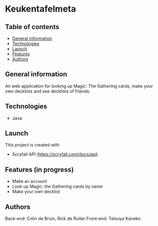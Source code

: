 # Keukentafelmeta

## Table of contents
* [General information](https://github.com/TheFluyter/keukentafelmeta#general-information)
* [Technologies](https://github.com/TheFluyter/keukentafelmeta#technologies)
* [Launch](https://github.com/TheFluyter/keukentafelmeta#launch)
* [Features](https://github.com/TheFluyter/keukentafelmeta#features)
* [Authors](https://github.com/TheFluyter/keukentafelmeta#authors)

## General information
An web application for looking up Magic: The Gathering cards, make your own decklists and see decklists of friends.

## Technologies
* Java

## Launch
This project is created with
* Scryfall API (https://scryfall.com/docs/api)

## Features (in progress)
* Make an account
* Look up Magic: the Gathering cards by name
* Make your own decklist

## Authors
Back-end: Colin de Bruin, Rick de Ruiter
Front-end: Tatsuya Kaneko
